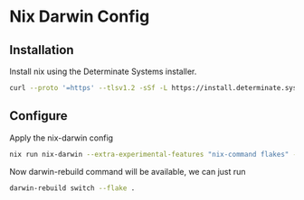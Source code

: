 # Nix Darwin Config

## Installation

Install nix using the Determinate Systems installer.

```bash {"name":"Nix Install"}
curl --proto '=https' --tlsv1.2 -sSf -L https://install.determinate.systems/nix | sh -s -- install --determinate
```

## Configure

Apply the nix-darwin config

```bash
nix run nix-darwin --extra-experimental-features "nix-command flakes" -- switch --flake .
```

Now darwin-rebuild command will be available, we can just run

```bash
darwin-rebuild switch --flake .
```
